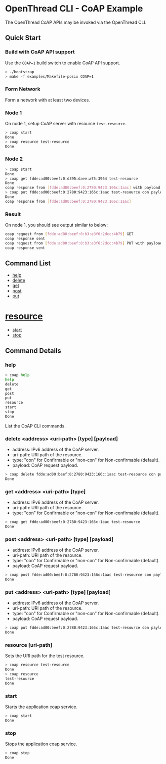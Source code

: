 # OpenThread CLI - CoAP Example

The OpenThread CoAP APIs may be invoked via the OpenThread CLI.

## Quick Start

### Build with CoAP API support

Use the `COAP=1` build switch to enable CoAP API support.

```bash
> ./bootstrap
> make -f examples/Makefile-posix COAP=1
```

### Form Network

Form a network with at least two devices.

### Node 1

On node 1, setup CoAP server with resource `test-resource`.

```bash
> coap start
Done
> coap resource test-resource
Done
```

### Node 2

```bash
> coap start
Done
> coap get fdde:ad00:beef:0:d395:daee:a75:3964 test-resource
Done
coap response from [fdde:ad00:beef:0:2780:9423:166c:1aac] with payload: 30
> coap put fdde:ad00:beef:0:2780:9423:166c:1aac test-resource con payload
Done
coap response from [fdde:ad00:beef:0:2780:9423:166c:1aac]
```

### Result

On node 1, you should see output similar to below:

```bash
coap request from [fdde:ad00:beef:0:b3:e3f6:2dcc:4b79] GET
coap response sent
coap request from [fdde:ad00:beef:0:b3:e3f6:2dcc:4b79] PUT with payload: 7061796c6f6164
coap response sent
```

## Command List

* [help](#help)
* [delete](#delete-address-uri-path-type-payload)
* [get](#get-address-uri-path-type)
* [post](#post-address-uri-path-type-payload)
* [put](#put-address-uri-path-type-payload)
# [resource](#resource-uri-path)
* [start](#start)
* [stop](#stop)

## Command Details

### help

```bash
> coap help
help
delete
get
post
put
resource
start
stop
Done
```

List the CoAP CLI commands.

### delete \<address\> \<uri-path\> \[type\] \[payload\]

* address: IPv6 address of the CoAP server.
* uri-path: URI path of the resource.
* type: "con" for Confirmable or "non-con" for Non-confirmable (default).
* payload: CoAP request payload.

```bash
> coap delete fdde:ad00:beef:0:2780:9423:166c:1aac test-resource con payload
Done
```

### get \<address\> \<uri-path\> \[type\]

* address: IPv6 address of the CoAP server.
* uri-path: URI path of the resource.
* type: "con" for Confirmable or "non-con" for Non-confirmable (default).

```bash
> coap get fdde:ad00:beef:0:2780:9423:166c:1aac test-resource
Done
```

### post \<address\> \<uri-path\> \[type\] \[payload\]

* address: IPv6 address of the CoAP server.
* uri-path: URI path of the resource.
* type: "con" for Confirmable or "non-con" for Non-confirmable (default).
* payload: CoAP request payload.

```bash
> coap post fdde:ad00:beef:0:2780:9423:166c:1aac test-resource con payload
Done
```

### put \<address\> \<uri-path\> \[type\] \[payload\]

* address: IPv6 address of the CoAP server.
* uri-path: URI path of the resource.
* type: "con" for Confirmable or "non-con" for Non-confirmable (default).
* payload: CoAP request payload.

```bash
> coap put fdde:ad00:beef:0:2780:9423:166c:1aac test-resource con payload
Done
```

### resource \[uri-path\]

Sets the URI path for the test resource.

```bash
> coap resource test-resource
Done
> coap resource
test-resource
Done
```

### start

Starts the application coap service.

```bash
> coap start
Done
```

### stop

Stops the application coap service.

```bash
> coap stop
Done
```
